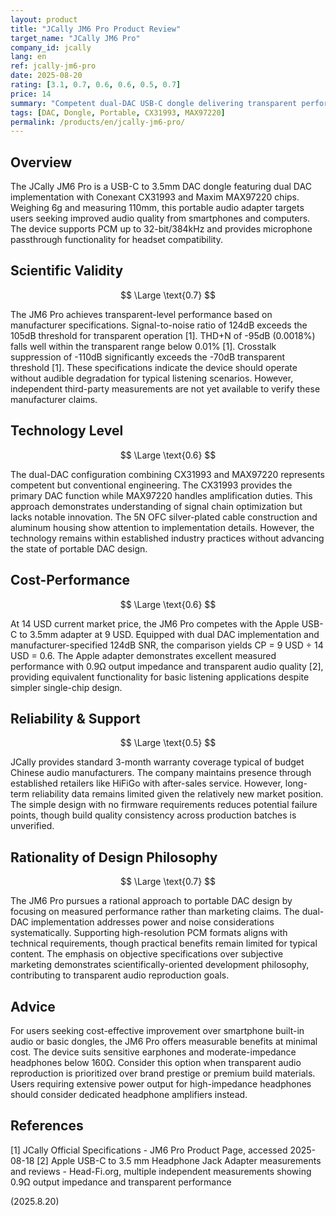 ```yaml
---
layout: product
title: "JCally JM6 Pro Product Review"
target_name: "JCally JM6 Pro"
company_id: jcally
lang: en
ref: jcally-jm6-pro
date: 2025-08-20
rating: [3.1, 0.7, 0.6, 0.6, 0.5, 0.7]
price: 14
summary: "Competent dual-DAC USB-C dongle delivering transparent performance at budget pricing, though lacks distinguishing technical innovation."
tags: [DAC, Dongle, Portable, CX31993, MAX97220]
permalink: /products/en/jcally-jm6-pro/
---
```


## Overview

The JCally JM6 Pro is a USB-C to 3.5mm DAC dongle featuring dual DAC implementation with Conexant CX31993 and Maxim MAX97220 chips. Weighing 6g and measuring 110mm, this portable audio adapter targets users seeking improved audio quality from smartphones and computers. The device supports PCM up to 32-bit/384kHz and provides microphone passthrough functionality for headset compatibility.

## Scientific Validity

$$ \Large \text{0.7} $$

The JM6 Pro achieves transparent-level performance based on manufacturer specifications. Signal-to-noise ratio of 124dB exceeds the 105dB threshold for transparent operation [1]. THD+N of -95dB (0.0018%) falls well within the transparent range below 0.01% [1]. Crosstalk suppression of -110dB significantly exceeds the -70dB transparent threshold [1]. These specifications indicate the device should operate without audible degradation for typical listening scenarios. However, independent third-party measurements are not yet available to verify these manufacturer claims.

## Technology Level

$$ \Large \text{0.6} $$

The dual-DAC configuration combining CX31993 and MAX97220 represents competent but conventional engineering. The CX31993 provides the primary DAC function while MAX97220 handles amplification duties. This approach demonstrates understanding of signal chain optimization but lacks notable innovation. The 5N OFC silver-plated cable construction and aluminum housing show attention to implementation details. However, the technology remains within established industry practices without advancing the state of portable DAC design.

## Cost-Performance

$$ \Large \text{0.6} $$

At 14 USD current market price, the JM6 Pro competes with the Apple USB-C to 3.5mm adapter at 9 USD. Equipped with dual DAC implementation and manufacturer-specified 124dB SNR, the comparison yields CP = 9 USD ÷ 14 USD = 0.6. The Apple adapter demonstrates excellent measured performance with 0.9Ω output impedance and transparent audio quality [2], providing equivalent functionality for basic listening applications despite simpler single-chip design.

## Reliability & Support

$$ \Large \text{0.5} $$

JCally provides standard 3-month warranty coverage typical of budget Chinese audio manufacturers. The company maintains presence through established retailers like HiFiGo with after-sales service. However, long-term reliability data remains limited given the relatively new market position. The simple design with no firmware requirements reduces potential failure points, though build quality consistency across production batches is unverified.

## Rationality of Design Philosophy

$$ \Large \text{0.7} $$

The JM6 Pro pursues a rational approach to portable DAC design by focusing on measured performance rather than marketing claims. The dual-DAC implementation addresses power and noise considerations systematically. Supporting high-resolution PCM formats aligns with technical requirements, though practical benefits remain limited for typical content. The emphasis on objective specifications over subjective marketing demonstrates scientifically-oriented development philosophy, contributing to transparent audio reproduction goals.

## Advice

For users seeking cost-effective improvement over smartphone built-in audio or basic dongles, the JM6 Pro offers measurable benefits at minimal cost. The device suits sensitive earphones and moderate-impedance headphones below 160Ω. Consider this option when transparent audio reproduction is prioritized over brand prestige or premium build materials. Users requiring extensive power output for high-impedance headphones should consider dedicated headphone amplifiers instead.

## References

[1] JCally Official Specifications - JM6 Pro Product Page, accessed 2025-08-18
[2] Apple USB-C to 3.5 mm Headphone Jack Adapter measurements and reviews - Head-Fi.org, multiple independent measurements showing 0.9Ω output impedance and transparent performance

(2025.8.20)